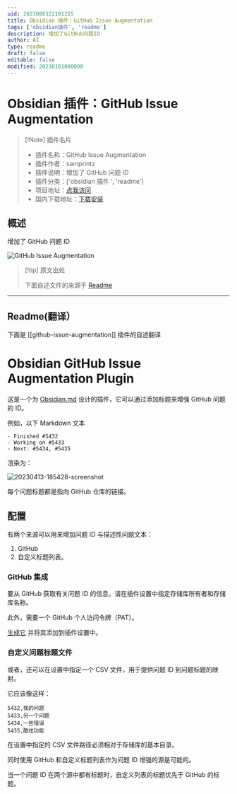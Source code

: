 ```yaml
---
uid: 2023080322191255
title: Obsidian 插件：GitHub Issue Augmentation
tags: ['obsidian插件', 'readme']
description: 增加了GitHub问题ID
author: AI
type: readme
draft: false
editable: false
modified: 20230101000000
---
```


# Obsidian 插件：GitHub Issue Augmentation

> [!Note] 插件名片
> - 插件名称：GitHub Issue Augmentation
> - 插件作者：samprintz
> - 插件说明：增加了 GitHub 问题 ID
> - 插件分类：['obsidian 插件 ', 'readme']
> - 项目地址：[点我访问](https://github.com/samprintz/obsidian-issue-augmentation-plugin)
> - 国内下载地址：[下载安装](https://pkmer.cn/products/plugin/pluginMarket/?github-issue-augmentation)

## 概述

增加了 GitHub 问题 ID

![GitHub Issue Augmentation](https://cdn.pkmer.cn/covers/github-issue-augmentation.png!pkmer)

> [!tip] 原文出处
>
>下面自述文件的来源于 [Readme](https://ghproxy.net/https://raw.githubusercontent.com/samprintz/obsidian-issue-augmentation-plugin/main/README.md)
>

---

## Readme(翻译）

下面是 [[github-issue-augmentation]] 插件的自述翻译

# Obsidian GitHub Issue Augmentation Plugin

这是一个为 [Obsidian.md](https://obsidian.md/) 设计的插件，它可以通过添加标题来增强 GitHub 问题的 ID。

例如，以下 Markdown 文本

```
- Finished #5432
- Working on #5433
- Next: #5434, #5435
```

渲染为：

![20230413-185428-screenshot](https://user-images.githubusercontent.com/7581457/231971667-c5ed7591-21a5-4f3f-9ae4-b90cbbb1ac08.png)

每个问题标题都是指向 GitHub 仓库的链接。

## 配置

有两个来源可以用来增加问题 ID 与描述性问题文本：

1. GitHub
2. 自定义标题列表。

### GitHub 集成

要从 GitHub 获取有关问题 ID 的信息，请在插件设置中指定存储库所有者和存储库名称。

此外，需要一个 GitHub 个人访问令牌（PAT）。

[生成它](https://docs.github.com/en/authentication/keeping-your-account-and-data-secure/creating-a-personal-access-token) 并将其添加到插件设置中。

### 自定义问题标题文件

或者，还可以在设置中指定一个 CSV 文件，用于提供问题 ID 到问题标题的映射。

它应该像这样：

```
5432,我的问题
5433,另一个问题
5434,一些错误
5435,酷炫功能
```

在设置中指定的 CSV 文件路径必须相对于存储库的基本目录。

同时使用 GitHub 和自定义标题列表作为问题 ID 增强的源是可能的。

当一个问题 ID 在两个源中都有标题时，自定义列表的标题优先于 GitHub 的标题。
